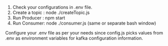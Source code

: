 1. Check your configurations in .env file.
2. Create a topic : node ./createTopic.js
3. Run Producer : npm start
4. Run Consumer: node ./consumer.js (same or separate bash window)

Configure your .env file as per your needs since config.js picks values from .env as environment variables for kafka configuration information.